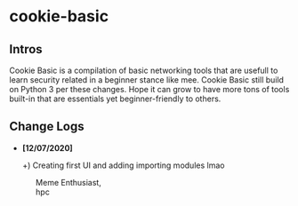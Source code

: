 # cookie-basic
<h2>Intros</h2>
<p>
Cookie Basic is a compilation of basic networking tools that are usefull to learn security related in a beginner stance like mee. Cookie Basic still build on Python 3 per these changes.      Hope it can grow to have more tons of tools built-in that are essentials yet beginner-friendly to others.<br>
</p>
<h2>Change Logs</h2>
<p>
<ul>
  <li>
    <strong>[12/07/2020]</strong>
    <p>
     +) Creating first UI and adding importing modules lmao
    </p>
  </li>
<ul>
</p>
Meme Enthusiast,<br>
hpc
</p>
